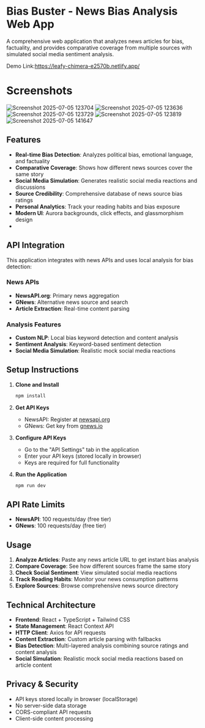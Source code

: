 # Bias Buster - News Bias Analysis Web App

A comprehensive web application that analyzes news articles for bias, factuality, and provides comparative coverage from multiple sources with simulated social media sentiment analysis.

Demo Link:https://leafy-chimera-e2570b.netlify.app/

# Screenshots

![Screenshot 2025-07-05 123704](https://github.com/user-attachments/assets/4e9de2ff-1b99-4e49-9b27-05f277287336)
![Screenshot 2025-07-05 123636](https://github.com/user-attachments/assets/27834fe8-481c-4f23-a533-b707f8022f16)
![Screenshot 2025-07-05 123729](https://github.com/user-attachments/assets/75083a4c-6cc7-425d-8cd6-e7261c40a436)
![Screenshot 2025-07-05 123819](https://github.com/user-attachments/assets/45577e2f-927e-44bb-941a-8aad496658a5)
![Screenshot 2025-07-05 141647](https://github.com/user-attachments/assets/a2c86298-9b99-45c5-8384-0e43f18c4314)






## Features

- **Real-time Bias Detection**: Analyzes political bias, emotional language, and factuality
- **Comparative Coverage**: Shows how different news sources cover the same story
- **Social Media Simulation**: Generates realistic social media reactions and discussions
- **Source Credibility**: Comprehensive database of news source bias ratings
- **Personal Analytics**: Track your reading habits and bias exposure
- **Modern UI**: Aurora backgrounds, click effects, and glassmorphism design
- 

## API Integration

This application integrates with news APIs and uses local analysis for bias detection:

### News APIs
- **NewsAPI.org**: Primary news aggregation
- **GNews**: Alternative news source and search
- **Article Extraction**: Real-time content parsing

### Analysis Features
- **Custom NLP**: Local bias keyword detection and content analysis
- **Sentiment Analysis**: Keyword-based sentiment detection
- **Social Media Simulation**: Realistic mock social media reactions

## Setup Instructions

1. **Clone and Install**
   ```bash
   npm install
   ```

2. **Get API Keys**
   - NewsAPI: Register at [newsapi.org](https://newsapi.org)
   - GNews: Get key from [gnews.io](https://gnews.io)

3. **Configure API Keys**
   - Go to the "API Settings" tab in the application
   - Enter your API keys (stored locally in browser)
   - Keys are required for full functionality

4. **Run the Application**
   ```bash
   npm run dev
   ```

## API Rate Limits

- **NewsAPI**: 100 requests/day (free tier)
- **GNews**: 100 requests/day (free tier)

## Usage

1. **Analyze Articles**: Paste any news article URL to get instant bias analysis
2. **Compare Coverage**: See how different sources frame the same story
3. **Check Social Sentiment**: View simulated social media reactions
4. **Track Reading Habits**: Monitor your news consumption patterns
5. **Explore Sources**: Browse comprehensive news source directory

## Technical Architecture

- **Frontend**: React + TypeScript + Tailwind CSS
- **State Management**: React Context API
- **HTTP Client**: Axios for API requests
- **Content Extraction**: Custom article parsing with fallbacks
- **Bias Detection**: Multi-layered analysis combining source ratings and content analysis
- **Social Simulation**: Realistic mock social media reactions based on article content

## Privacy & Security

- API keys stored locally in browser (localStorage)
- No server-side data storage
- CORS-compliant API requests
- Client-side content processing

